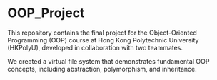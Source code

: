 # OOP_Project

This repository contains the final project for the Object-Oriented Programming (OOP) course at Hong Kong Polytechnic University (HKPolyU), developed in collaboration with two teammates.

We created a virtual file system that demonstrates fundamental OOP concepts, including abstraction, polymorphism, and inheritance.
